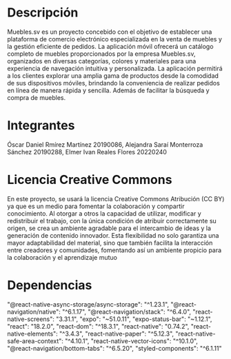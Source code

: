 # Descripción
Muebles.sv es un proyecto concebido con el objetivo de establecer una plataforma de comercio electrónico especializada en la venta de muebles y la gestión eficiente de pedidos. La aplicación móvil ofrecerá un catálogo completo de muebles proporcionados por la empresa Muebles.sv, organizados en diversas categorías, colores y materiales para una experiencia de navegación intuitiva y personalizada.
La aplicación permitirá a los clientes explorar una amplia gama de productos desde la comodidad de sus dispositivos móviles, brindando la conveniencia de realizar pedidos en línea de manera rápida y sencilla. Además de facilitar la búsqueda y compra de muebles.
# Integrantes
Óscar Daniel Rmírez Martínez   20190086,
Alejandra Saraí Monterroza Sánchez   20190288,
Elmer Ivan Reales Flores   20220240
# Licencia Creative Commons
En este proyecto, se usará la licencia Creative Commons Atribución (CC BY) ya que es un medio para fomentar la colaboración y compartir conocimiento. Al otorgar a otros la capacidad de utilizar, modificar y redistribuir el trabajo, con la única condición de atribuir correctamente su origen, se crea un ambiente agradable para el intercambio de ideas y la generación de contenido innovador. Esta flexibilidad no solo garantiza una mayor adaptabilidad del material, sino que también facilita la interacción entre creadores y comunidades, fomentando así un ambiente propicio para la colaboración y el aprendizaje mutuo
# Dependencias
"@react-native-async-storage/async-storage": "^1.23.1",
"@react-navigation/native": "^6.1.17",
"@react-navigation/stack": "^6.4.0",
"react-native-screens": "3.31.1",
"expo": "~51.0.11",
"expo-status-bar": "~1.12.1",
"react": "18.2.0",
"react-dom": "^18.3.1",
"react-native": "0.74.2",
"react-native-elements": "^3.4.3",
"react-native-paper": "^5.12.3",
"react-native-safe-area-context": "^4.10.1",
"react-native-vector-icons": "^10.1.0",
"@react-navigation/bottom-tabs": "^6.5.20",
"styled-components": "^6.1.11"
